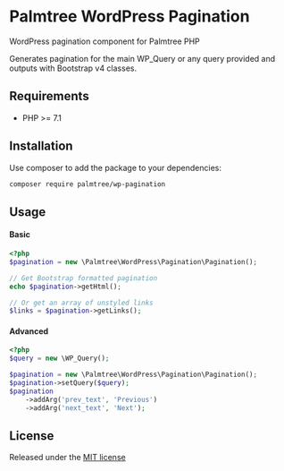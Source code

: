 # Palmtree WordPress Pagination

WordPress pagination component for Palmtree PHP

Generates pagination for the main WP_Query or any query provided and outputs with Bootstrap v4 classes.

## Requirements
* PHP >= 7.1

## Installation

Use composer to add the package to your dependencies:
```bash
composer require palmtree/wp-pagination
```

## Usage

#### Basic
```php
<?php
$pagination = new \Palmtree\WordPress\Pagination\Pagination();

// Get Bootstrap formatted pagination
echo $pagination->getHtml();

// Or get an array of unstyled links
$links = $pagination->getLinks();

```

#### Advanced
```php
<?php
$query = new \WP_Query();

$pagination = new \Palmtree\WordPress\Pagination\Pagination();
$pagination->setQuery($query);
$pagination
    ->addArg('prev_text', 'Previous')
    ->addArg('next_text', 'Next');
```

## License

Released under the [MIT license](LICENSE)
